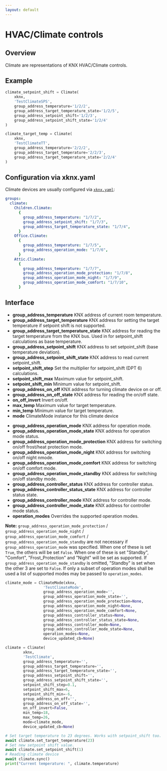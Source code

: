 ```yaml
---
layout: default
---
```


# [](#header-1)HVAC/Climate controls

## [](#header-2)Overview

Climate are representations of KNX HVAC/Climate controls.

## [](#header-2)Example

```python
climate_setpoint_shift = Climate(
    xknx,
    'TestClimateSPS',
    group_address_temperature='1/2/2',
    group_address_target_temperature_state='1/2/5',
    group_address_setpoint_shift='1/2/3',
    group_address_setpoint_shift_state='1/2/4'
)

climate_target_temp = Climate(
    xknx,
    'TestClimateTT',
    group_address_temperature='2/2/2',
    group_address_target_temperature='2/2/3',
    group_address_target_temperature_state='2/2/4'
)
```

## [](#header-2)Configuration via **xknx.yaml**

Climate devices are usually configured via [`xknx.yaml`](/configuration):

```yaml
groups:
  climate:
    Children.Climate:
      {
        group_address_temperature: "1/7/2",
        group_address_setpoint_shift: "1/7/3",
        group_address_target_temperature_state: "1/7/4",
      }
    Office.Climate:
      {
        group_address_temperature: "1/7/5",
        group_address_operation_mode: "1/7/6",
      }
    Attic.Climate:
      {
        group_address_temperature: "1/7/7",
        group_address_operation_mode_protection: "1/7/8",
        group_address_operation_mode_night: "1/7/9",
        group_address_operation_mode_comfort: "1/7/10",
      }
```

## [](#header-2)Interface

- **group_address_temperature** KNX address of current room temperature.
- **group_address_target_temperature** KNX address for setting the target temperature if setpoint shift is not supported.
- **group_address_target_temperature_state** KNX address for reading the target temperature from the KNX bus. Used in for setpoint_shift calculations as base temperature.
- **group_address_setpoint_shift** KNX address to set setpoint_shift (base temperature deviation).
- **group_address_setpoint_shift_state** KNX address to read current setpoint_shift.
- **setpoint_shift_step** Set the multiplier for setpoint_shift (DPT 6) calculations.
- **setpoint_shift_max** Maximum value for setpoint_shift.
- **setpoint_shift_min** Minimum value for setpoint_shift.
- **group_address_on_off** KNX address for turning climate device on or off.
- **group_address_on_off_state** KNX address for reading the on/off state.
- **on_off_invert** Invert on/off.
- **max_temp** Maximum value for target temperature.
- **min_temp** Minimum value for target temperature.
- **mode** ClimateMode instance for this climate device

* **group_address_operation_mode** KNX address for operation mode.
* **group_address_operation_mode_state** KNX address for operation mode status.
* **group_address_operation_mode_protection** KNX address for switching on/off frost/heat protection mode.
* **group_address_operation_mode_night** KNX address for switching on/off night nmode.
* **group_address_operation_mode_comfort** KNX address for switching on/off comfort mode.
* **group_address_operation_mode_standby** KNX address for switching on/off standby mode.
* **group_address_controller_status** KNX address for controller status.
* **group_address_controller_status_state** KNX address for controller status state.
* **group_address_controller_mode** KNX address for controller mode.
* **group_address_controller_mode_state** KNX address for controller mode status.
* **operation_modes** Overrides the supported operation modes.

**Note:** `group_address_operation_mode_protection` / `group_address_operation_mode_night` / `group_address_operation_mode_comfort` / `group_address_operation_mode_standby` are not necessary if `group_address_operation_mode` was specified. When one of these is set `True`, the others will be set `False`. When one of these is set "Standby", "Comfort", "Frost_Protection" and "Night" will be set as supported. If `group_address_operation_mode_standby` is omitted, "Standby" is set when the other 3 are set to `False`.
If only a subset of operation modes shall be used a list of supported modes may be passed to `operation_modes`.

```python
climate_mode = ClimateMode(xknx,
                 'TestClimateMode',
                 group_address_operation_mode='',
                 group_address_operation_mode_state='',
                 group_address_operation_mode_protection=None,
                 group_address_operation_mode_night=None,
                 group_address_operation_mode_comfort=None,
                 group_address_controller_status=None,
                 group_address_controller_status_state=None,
                 group_address_controller_mode=None,
                 group_address_controller_mode_state=None,
                 operation_modes=None,
                 device_updated_cb=None)

climate = Climate(
        xknx,
        'TestClimate',
        group_address_temperature='',
        group_address_target_temperature='',
        group_address_target_temperature_state='',
        group_address_setpoint_shift='',
        group_address_setpoint_shift_state='',
        setpoint_shift_step=0.1,
        setpoint_shift_max=6,
        setpoint_shift_min=-6,
        group_address_on_off='',
        group_address_on_off_state='',
        on_off_invert=False,
        min_temp=18,
        max_temp=26,
        mode=climate_mode,
        device_updated_cb=None)

# Set target temperature to 23 degrees. Works with setpoint_shift too.
await climate.set_target_temperature(23)
# Set new setpoint shift value.
await climate.set_setpoint_shift(1)
# Reading climate device
await climate.sync()
print("Current temperature: ", climate.temperature)
```
